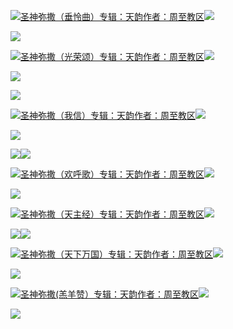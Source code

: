 [![](https://res.chinacath.cn/web/2024/11/08/1731030050068.png@!w100h100)圣神弥撒（垂怜曲）专辑：天韵作者：周至教区![](https://res.chinacath.cn/web/icon/play-128.png)](http://www.zhouzhidiocese.com/track/102430)

![](https://res.chinacath.cn/web/images/2024/11/13/1731469187074.jpg)

[![](https://res.chinacath.cn/web/2024/11/08/1731030050068.png@!w100h100)圣神弥撒（光荣颂）专辑：天韵作者：周至教区![](https://res.chinacath.cn/web/icon/play-128.png)](http://www.zhouzhidiocese.com/track/102431)

![](https://res.chinacath.cn/web/images/2024/11/13/1731469223285.jpg)

![](https://res.chinacath.cn/web/images/2024/11/13/1731469311415.jpg)

[![](https://res.chinacath.cn/web/2024/11/08/1731030050068.png@!w100h100)圣神弥撒（我信）专辑：天韵作者：周至教区![](https://res.chinacath.cn/web/icon/play-128.png)](http://www.zhouzhidiocese.com/track/102432)

![](https://res.chinacath.cn/web/images/2024/11/13/1731469344248.jpg)

![](https://res.chinacath.cn/web/images/2022/12/01/1669860806594.jpg)![](https://res.chinacath.cn/web/images/2022/12/01/1669860831061.jpg)

[![](https://res.chinacath.cn/web/2024/11/08/1731030050068.png@!w100h100)圣神弥撒（欢呼歌）专辑：天韵作者：周至教区![](https://res.chinacath.cn/web/icon/play-128.png)](http://www.zhouzhidiocese.com/track/102433)

![](https://res.chinacath.cn/web/images/2024/11/13/1731469553153.jpg)

[![](https://res.chinacath.cn/web/2024/11/08/1731030050068.png@!w100h100)圣神弥撒（天主经）专辑：天韵作者：周至教区![](https://res.chinacath.cn/web/icon/play-128.png)](http://www.zhouzhidiocese.com/track/102434)

![](https://res.chinacath.cn/web/images/2024/11/13/1731469574143.jpg)![](https://res.chinacath.cn/web/images/2024/11/13/1731469705008.jpg)

[![](https://res.chinacath.cn/web/2024/11/08/1731030050068.png@!w100h100)圣神弥撒（天下万国）专辑：天韵作者：周至教区![](https://res.chinacath.cn/web/icon/play-128.png)](http://www.zhouzhidiocese.com/track/102435)

![](https://res.chinacath.cn/web/images/2024/11/13/1731469735941.jpg)

[![](https://res.chinacath.cn/web/2024/11/08/1731030050068.png@!w100h100)圣神弥撒(羔羊赞）专辑：天韵作者：周至教区![](https://res.chinacath.cn/web/icon/play-128.png)](http://www.zhouzhidiocese.com/track/102436)

![](https://res.chinacath.cn/web/images/2024/11/13/1731469762456.jpg)